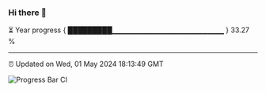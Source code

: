 ### Hi there 👋

⏳ Year progress { █████████▁▁▁▁▁▁▁▁▁▁▁▁▁▁▁▁▁▁▁▁▁ } 33.27 %

---

⏰ Updated on Wed, 01 May 2024 18:13:49 GMT

![Progress Bar CI](https://github.com/liununu/liununu/workflows/Progress%20Bar%20CI/badge.svg)
